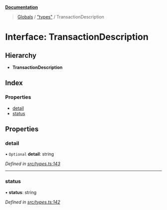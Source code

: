 **[Documentation](../README.md)**

> [Globals](../README.md) / ["types"](../modules/_types_.md) / TransactionDescription

# Interface: TransactionDescription

## Hierarchy

- **TransactionDescription**

## Index

### Properties

- [detail](_types_.transactiondescription.md#detail)
- [status](_types_.transactiondescription.md#status)

## Properties

### detail

• `Optional` **detail**: string

_Defined in [src/types.ts:143](https://github.com/distributhor/paygate-sdk/blob/1278863/src/types.ts#L143)_

---

### status

• **status**: string

_Defined in [src/types.ts:142](https://github.com/distributhor/paygate-sdk/blob/1278863/src/types.ts#L142)_
